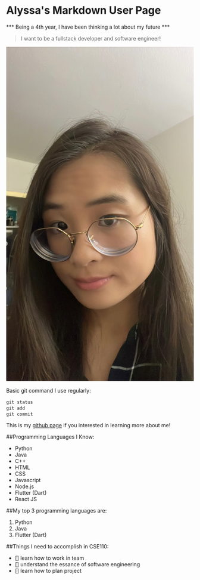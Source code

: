 # Alyssa's Markdown User Page

*** Being a 4th year, I have been thinking a lot about my future ***
> I want to be a fullstack developer and software engineer!

![profile pic](my%20pic.jpeg)

Basic git command I use regularly:
```
git status
git add
git commit
```

This is my [github page](https://github.com/Arisan39) if you interested in learning more about me!

##Programming Languages I Know:
- Python
- Java
- C++
- HTML
- CSS
- Javascript
- Node.js
- Flutter (Dart)
- React JS

##My top 3 programming languages are:
1. Python
2. Java
3. Flutter (Dart)
   
##Things I need to accomplish in CSE110:
- [] learn how to work in team
- [] understand the essance of software engineering
- [] learn how to plan project